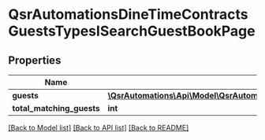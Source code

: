 # QsrAutomationsDineTimeContractsGuestsTypesISearchGuestBookPage

## Properties
Name | Type | Description | Notes
------------ | ------------- | ------------- | -------------
**guests** | [**\QsrAutomations\Api\Model\QsrAutomationsDineTimeContractsGuestsTypesIGuestInstance[]**](QsrAutomationsDineTimeContractsGuestsTypesIGuestInstance.md) |  | [optional] 
**total_matching_guests** | **int** |  | [optional] 

[[Back to Model list]](../README.md#documentation-for-models) [[Back to API list]](../README.md#documentation-for-api-endpoints) [[Back to README]](../README.md)


